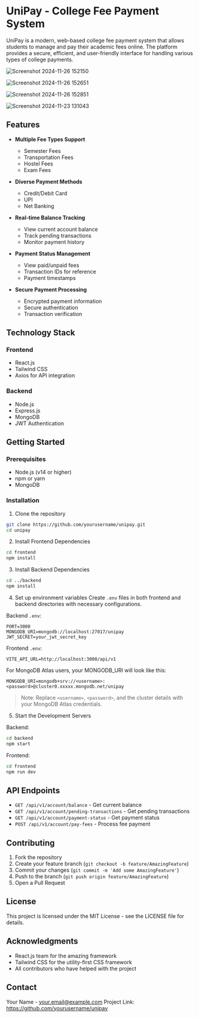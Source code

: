 ﻿# UniPay - College Fee Payment System

UniPay is a modern, web-based college fee payment system that allows students to manage and pay their academic fees online. The platform provides a secure, efficient, and user-friendly interface for handling various types of college payments.

![Screenshot 2024-11-26 152150](https://github.com/user-attachments/assets/07b59c76-d794-4a01-a179-5d97bde68b04)

![Screenshot 2024-11-26 152651](https://github.com/user-attachments/assets/b36b38b1-6862-4685-8ba6-297994513135)

![Screenshot 2024-11-26 152851](https://github.com/user-attachments/assets/7b4f3969-be6e-42f7-a7b8-346dfc4777b2)

![Screenshot 2024-11-23 131043](https://github.com/user-attachments/assets/f51857a6-2326-405a-8c4f-aba8cb8bd18f)

## Features

- **Multiple Fee Types Support**
  - Semester Fees
  - Transportation Fees
  - Hostel Fees
  - Exam Fees

- **Diverse Payment Methods**
  - Credit/Debit Card
  - UPI
  - Net Banking

- **Real-time Balance Tracking**
  - View current account balance
  - Track pending transactions
  - Monitor payment history

- **Payment Status Management**
  - View paid/unpaid fees
  - Transaction IDs for reference
  - Payment timestamps

- **Secure Payment Processing**
  - Encrypted payment information
  - Secure authentication
  - Transaction verification

## Technology Stack

### Frontend
- React.js
- Tailwind CSS
- Axios for API integration

### Backend
- Node.js
- Express.js
- MongoDB
- JWT Authentication

## Getting Started

### Prerequisites
- Node.js (v14 or higher)
- npm or yarn
- MongoDB

### Installation

1. Clone the repository

```bash
git clone https://github.com/yourusername/unipay.git
cd unipay
```

2. Install Frontend Dependencies
```bash
cd frontend
npm install
```

3. Install Backend Dependencies
```bash
cd ../backend
npm install
```

4. Set up environment variables
Create `.env` files in both frontend and backend directories with necessary configurations.

Backend `.env`:
```env
PORT=3000
MONGODB_URI=mongodb://localhost:27017/unipay
JWT_SECRET=your_jwt_secret_key
```

Frontend `.env`:
```env
VITE_API_URL=http://localhost:3000/api/v1
```

For MongoDB Atlas users, your MONGODB_URI will look like this:
```env
MONGODB_URI=mongodb+srv://<username>:<password>@cluster0.xxxxx.mongodb.net/unipay
```

> Note: Replace `<username>`, `<password>`, and the cluster details with your MongoDB Atlas credentials.

5. Start the Development Servers

Backend:
```bash
cd backend
npm start
```

Frontend:
```bash
cd frontend
npm run dev
```

## API Endpoints

- `GET /api/v1/account/balance` - Get current balance
- `GET /api/v1/account/pending-transactions` - Get pending transactions
- `GET /api/v1/account/payment-status` - Get payment status
- `POST /api/v1/account/pay-fees` - Process fee payment

## Contributing

1. Fork the repository
2. Create your feature branch (`git checkout -b feature/AmazingFeature`)
3. Commit your changes (`git commit -m 'Add some AmazingFeature'`)
4. Push to the branch (`git push origin feature/AmazingFeature`)
5. Open a Pull Request

## License

This project is licensed under the MIT License - see the LICENSE file for details.

## Acknowledgments

- React.js team for the amazing framework
- Tailwind CSS for the utility-first CSS framework
- All contributors who have helped with the project

## Contact

Your Name - your.email@example.com
Project Link: https://github.com/yourusername/unipay
